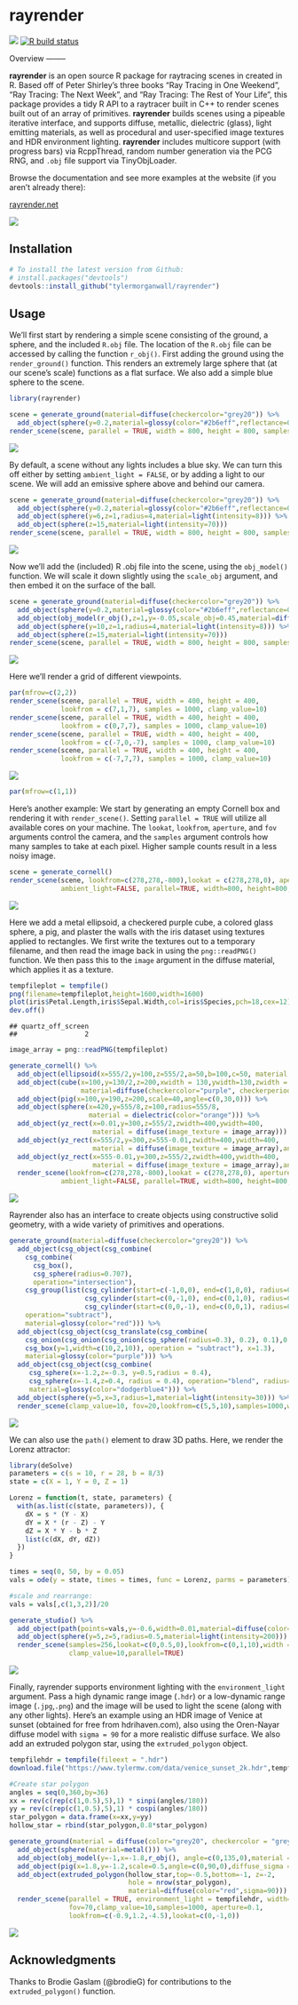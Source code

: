 
# rayrender

<img src="man/figures/swordsmall.gif" ></img> <!-- badges: start -->
[![R build
status](https://github.com/tylermorganwall/rayrender/workflows/R-CMD-check/badge.svg)](https://github.com/tylermorganwall/rayrender/actions)
<!-- badges: end --> Overview ——–

**rayrender** is an open source R package for raytracing scenes in
created in R. Based off of Peter Shirley’s three books “Ray Tracing in
One Weekend”, “Ray Tracing: The Next Week”, and “Ray Tracing: The Rest
of Your Life”, this package provides a tidy R API to a raytracer built
in C++ to render scenes built out of an array of primitives.
**rayrender** builds scenes using a pipeable iterative interface, and
supports diffuse, metallic, dielectric (glass), light emitting
materials, as well as procedural and user-specified image textures and
HDR environment lighting. **rayrender** includes multicore support (with
progress bars) via RcppThread, random number generation via the PCG RNG,
and `.obj` file support via TinyObjLoader.

Browse the documentation and see more examples at the website (if you
aren’t already there):

<a href="https://www.rayrender.net">rayrender.net</a>

<img src="man/figures/rayrendersmall.jpg" ></img>

## Installation

``` r
# To install the latest version from Github:
# install.packages("devtools")
devtools::install_github("tylermorganwall/rayrender")
```

## Usage

We’ll first start by rendering a simple scene consisting of the ground,
a sphere, and the included `R.obj` file. The location of the `R.obj`
file can be accessed by calling the function `r_obj()`. First adding the
ground using the `render_ground()` function. This renders an extremely
large sphere that (at our scene’s scale) functions as a flat surface. We
also add a simple blue sphere to the scene.

``` r
library(rayrender)

scene = generate_ground(material=diffuse(checkercolor="grey20")) %>%
  add_object(sphere(y=0.2,material=glossy(color="#2b6eff",reflectance=0.05))) 
render_scene(scene, parallel = TRUE, width = 800, height = 800, samples = 1000)
```

![](man/figures/README_ground-1.png)<!-- -->

By default, a scene without any lights includes a blue sky. We can turn
this off either by setting `ambient_light = FALSE`, or by adding a light
to our scene. We will add an emissive sphere above and behind our
camera.

``` r
scene = generate_ground(material=diffuse(checkercolor="grey20")) %>%
  add_object(sphere(y=0.2,material=glossy(color="#2b6eff",reflectance=0.05))) %>%
  add_object(sphere(y=6,z=1,radius=4,material=light(intensity=8))) %>%
  add_object(sphere(z=15,material=light(intensity=70)))
render_scene(scene, parallel = TRUE, width = 800, height = 800, samples = 1000, clamp_value=10)
```

![](man/figures/README_ground_sphere-1.png)<!-- -->

Now we’ll add the (included) R .obj file into the scene, using the
`obj_model()` function. We will scale it down slightly using the
`scale_obj` argument, and then embed it on the surface of the ball.

``` r
scene = generate_ground(material=diffuse(checkercolor="grey20")) %>%
  add_object(sphere(y=0.2,material=glossy(color="#2b6eff",reflectance=0.05))) %>%
  add_object(obj_model(r_obj(),z=1,y=-0.05,scale_obj=0.45,material=diffuse())) %>%
  add_object(sphere(y=10,z=1,radius=4,material=light(intensity=8))) %>%
  add_object(sphere(z=15,material=light(intensity=70)))
render_scene(scene, parallel = TRUE, width = 800, height = 800, samples = 1000, clamp_value=10)
```

![](man/figures/README_ground_r_path-1.png)<!-- -->

Here we’ll render a grid of different viewpoints.

``` r
par(mfrow=c(2,2))
render_scene(scene, parallel = TRUE, width = 400, height = 400, 
             lookfrom = c(7,1,7), samples = 1000, clamp_value=10)
render_scene(scene, parallel = TRUE, width = 400, height = 400, 
             lookfrom = c(0,7,7), samples = 1000, clamp_value=10)
render_scene(scene, parallel = TRUE, width = 400, height = 400, 
             lookfrom = c(-7,0,-7), samples = 1000, clamp_value=10)
render_scene(scene, parallel = TRUE, width = 400, height = 400, 
             lookfrom = c(-7,7,7), samples = 1000, clamp_value=10)
```

![](man/figures/README_ground_grid-1.png)<!-- -->

``` r
par(mfrow=c(1,1))
```

Here’s another example: We start by generating an empty Cornell box and
rendering it with `render_scene()`. Setting `parallel = TRUE` will
utilize all available cores on your machine. The `lookat`, `lookfrom`,
`aperture`, and `fov` arguments control the camera, and the `samples`
argument controls how many samples to take at each pixel. Higher sample
counts result in a less noisy image.

``` r
scene = generate_cornell()
render_scene(scene, lookfrom=c(278,278,-800),lookat = c(278,278,0), aperture=0, fov=40, samples = 1000,
             ambient_light=FALSE, parallel=TRUE, width=800, height=800, clamp_value = 5)
```

![](man/figures/README_basic-1.png)<!-- -->

Here we add a metal ellipsoid, a checkered purple cube, a colored glass
sphere, a pig, and plaster the walls with the iris dataset using
textures applied to rectangles. We first write the textures out to a
temporary filename, and then read the image back in using the
`png::readPNG()` function. We then pass this to the `image` argument in
the diffuse material, which applies it as a texture.

``` r
tempfileplot = tempfile()
png(filename=tempfileplot,height=1600,width=1600)
plot(iris$Petal.Length,iris$Sepal.Width,col=iris$Species,pch=18,cex=12)
dev.off()
```

    ## quartz_off_screen 
    ##                 2

``` r
image_array = png::readPNG(tempfileplot)

generate_cornell() %>%
  add_object(ellipsoid(x=555/2,y=100,z=555/2,a=50,b=100,c=50, material = metal(color="lightblue"))) %>%
  add_object(cube(x=100,y=130/2,z=200,xwidth = 130,ywidth=130,zwidth = 130,
                  material=diffuse(checkercolor="purple", checkerperiod = 30),angle=c(0,10,0))) %>%
  add_object(pig(x=100,y=190,z=200,scale=40,angle=c(0,30,0))) %>%
  add_object(sphere(x=420,y=555/8,z=100,radius=555/8,
                    material = dielectric(color="orange"))) %>%
  add_object(yz_rect(x=0.01,y=300,z=555/2,zwidth=400,ywidth=400,
                     material = diffuse(image_texture = image_array))) %>%
  add_object(yz_rect(x=555/2,y=300,z=555-0.01,zwidth=400,ywidth=400,
                     material = diffuse(image_texture = image_array),angle=c(0,90,0))) %>%
  add_object(yz_rect(x=555-0.01,y=300,z=555/2,zwidth=400,ywidth=400,
                     material = diffuse(image_texture = image_array),angle=c(0,180,0))) %>%
  render_scene(lookfrom=c(278,278,-800),lookat = c(278,278,0), aperture=0, fov=40,  samples = 1000,
             ambient_light=FALSE, parallel=TRUE, width=800, height=800, clamp_value = 5)
```

![](man/figures/README_basic_sphere-1.png)<!-- -->

Rayrender also has an interface to create objects using constructive
solid geometry, with a wide variety of primitives and operations.

``` r
generate_ground(material=diffuse(checkercolor="grey20")) %>%
  add_object(csg_object(csg_combine(
    csg_combine(
      csg_box(),
      csg_sphere(radius=0.707),
      operation="intersection"),
    csg_group(list(csg_cylinder(start=c(-1,0,0), end=c(1,0,0), radius=0.4),
                   csg_cylinder(start=c(0,-1,0), end=c(0,1,0), radius=0.4),
                   csg_cylinder(start=c(0,0,-1), end=c(0,0,1), radius=0.4))),
    operation="subtract"),
    material=glossy(color="red"))) %>%
  add_object(csg_object(csg_translate(csg_combine(
    csg_onion(csg_onion(csg_onion(csg_sphere(radius=0.3), 0.2), 0.1),0.05),
    csg_box(y=1,width=c(10,2,10)), operation = "subtract"), x=1.3),
    material=glossy(color="purple"))) %>%
  add_object(csg_object(csg_combine(
     csg_sphere(x=-1.2,z=-0.3, y=0.5,radius = 0.4),
     csg_sphere(x=-1.4,z=0.4, radius = 0.4), operation="blend", radius=0.5),
     material=glossy(color="dodgerblue4"))) %>%
  add_object(sphere(y=5,x=3,radius=1,material=light(intensity=30))) %>%
  render_scene(clamp_value=10, fov=20,lookfrom=c(5,5,10),samples=1000,width=800,height=800)
```

![](man/figures/unnamed-chunk-1-1.png)<!-- -->

We can also use the `path()` element to draw 3D paths. Here, we render
the Lorenz attractor:

``` r
library(deSolve)
parameters = c(s = 10, r = 28, b = 8/3)
state = c(X = 1, Y = 0, Z = 1)

Lorenz = function(t, state, parameters) {
  with(as.list(c(state, parameters)), {
    dX = s * (Y - X)
    dY = X * (r - Z) - Y
    dZ = X * Y - b * Z
    list(c(dX, dY, dZ))
  })
}

times = seq(0, 50, by = 0.05)
vals = ode(y = state, times = times, func = Lorenz, parms = parameters)[,-1]

#scale and rearrange:
vals = vals[,c(1,3,2)]/20

generate_studio() %>% 
  add_object(path(points=vals,y=-0.6,width=0.01,material=diffuse(color="red"))) %>% 
  add_object(sphere(y=5,z=5,radius=0.5,material=light(intensity=200))) %>% 
  render_scene(samples=256,lookat=c(0,0.5,0),lookfrom=c(0,1,10),width = 800, height = 800, 
               clamp_value=10,parallel=TRUE)
```

![](man/figures/README_ground_r_lorenz-1.png)<!-- -->

Finally, rayrender supports environment lighting with the
`environment_light` argument. Pass a high dynamic range image (`.hdr`)
or a low-dynamic range image (`.jpg`,`.png`) and the image will be used
to light the scene (along with any other lights). Here’s an example
using an HDR image of Venice at sunset (obtained for free from
hdrihaven.com), also using the Oren-Nayar diffuse model with `sigma
= 90` for a more realistic diffuse surface. We also add an extruded
polygon star, using the `extruded_polygon` object.

``` r
tempfilehdr = tempfile(fileext = ".hdr")
download.file("https://www.tylermw.com/data/venice_sunset_2k.hdr",tempfilehdr)

#Create star polygon
angles = seq(0,360,by=36)
xx = rev(c(rep(c(1,0.5),5),1) * sinpi(angles/180))
yy = rev(c(rep(c(1,0.5),5),1) * cospi(angles/180))
star_polygon = data.frame(x=xx,y=yy)
hollow_star = rbind(star_polygon,0.8*star_polygon)

generate_ground(material = diffuse(color="grey20", checkercolor = "grey50",sigma=90)) %>%
  add_object(sphere(material=metal())) %>%
  add_object(obj_model(y=-1,x=-1.8,r_obj(), angle=c(0,135,0),material = diffuse(sigma=90))) %>%
  add_object(pig(x=1.8,y=-1.2,scale=0.5,angle=c(0,90,0),diffuse_sigma = 90)) %>%
  add_object(extruded_polygon(hollow_star,top=-0.5,bottom=-1, z=-2,
                              hole = nrow(star_polygon),
                              material=diffuse(color="red",sigma=90))) %>%
  render_scene(parallel = TRUE, environment_light = tempfilehdr, width=800,height=800,
               fov=70,clamp_value=10,samples=1000, aperture=0.1,
               lookfrom=c(-0.9,1.2,-4.5),lookat=c(0,-1,0))
```

![](man/figures/README_hdr-1.png)<!-- -->

## Acknowledgments

Thanks to Brodie Gaslam (@brodieG) for contributions to the
`extruded_polygon()` function.
